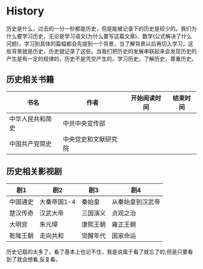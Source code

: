 # History
历史是什么，过去的一分一秒都是历史，但是能被记录下的历史是较少的。我们为什么要学习历史，无论是学习语文(为什么要写这篇文章)、数学(公式解决了什么问题)，学习到具体的篇幅都会先提到一个背景，当了解背景以后再切入学习，这些背景就是历史，历史就记录了这些。当我们把历史的发展串联起来会发现历史的产生是有一定的规律的，历史不是凭空产生的。学习历史，了解历史，尊重历史。

## 历史相关书籍

 书名  | 作者  | 开始阅读时间  | 结束时间  
------------ | ------------- | ------------- | ------------- 
|  中华人民共和简史  | 中共中央宣传部  |    |
|  中国共产党简史 | 中央党史和文献研究院  |   |   

 ## 历史相关影视剧
 剧1   | 剧2  | 剧3  | 剧4
------------ | ------------- | ------------- | ------------- 
中国通史|大秦帝国1-4|秦始皇|从秦始皇到汉武帝|
楚汉传奇|汉武大帝|三国演义|贞观之治|
大明宫|朱元璋|康熙王朝|雍正王朝|
乾隆王朝|走向共和|觉醒年代|国家命运|

历史记载的太多了，看了基本上也记不住，我是说属于看了就忘了的;但是只要看到了就会想看,反复看。
